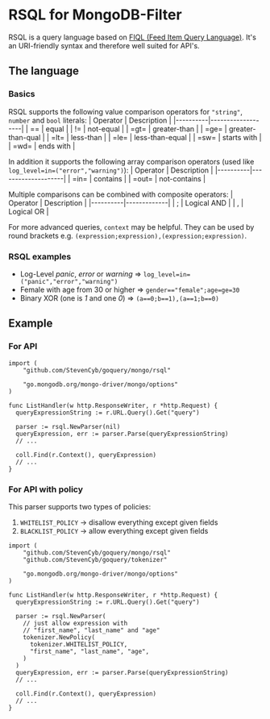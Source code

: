 # RSQL for MongoDB-Filter
RSQL is a query language based on [FIQL (Feed Item Query Language)](https://datatracker.ietf.org/doc/html/draft-nottingham-atompub-fiql-00).
It's an URI-friendly syntax and therefore well suited for API's. 

## The language
### Basics
RSQL supports the following value comparison operators for `"string"`, `number` and `bool` literals:
| Operator | Description       |
|----------|-------------------|
| ==       | equal             |
| !=       | not-equal         |
| =gt=     | greater-than      |
| =ge=     | greater-than-qual |
| =lt=     | less-than         |
| =le=     | less-than-equal   |
| =sw=     | starts with       |
| =wd=     | ends with         |

In addition it supports the following array comparison operators (used like `log_level=in=("error","warning")`):
| Operator | Description        |
|----------|--------------------|
| =in=           | contains     |
| =out=          | not-contains |

Multiple comparisons can be combined with composite operators:
| Operator | Description |
|----------|-------------|
| ;        | Logical AND |
| ,        | Logical OR  |

For more advanced queries, `context` may be helpful.
They can be used by round brackets e.g. `(expression;expression),(expression;expression)`.
### RSQL examples
- Log-Level *panic*, *error* or *warning* => `log_level=in=("panic","error","warning")`
- Female with age from 30 or higher => `gender=="female";age=ge=30`
- Binary XOR (one is *1* and one *0*) => `(a==0;b==1),(a==1;b==0)`
## Example
### For API
```golang
import (
	"github.com/StevenCyb/goquery/mongo/rsql"

	"go.mongodb.org/mongo-driver/mongo/options"
)

func ListHandler(w http.ResponseWriter, r *http.Request) {
  queryExpressionString := r.URL.Query().Get("query")

  parser := rsql.NewParser(nil)
  queryExpression, err := parser.Parse(queryExpressionString)
  // ...

  coll.Find(r.Context(), queryExpression)
  // ...
}
```

### For API with policy
This parser supports two types of policies:
1) `WHITELIST_POLICY` -> disallow everything except given fields
2) `BLACKLIST_POLICY` -> allow everything except given fields
```golang
import (
	"github.com/StevenCyb/goquery/mongo/rsql"
	"github.com/StevenCyb/goquery/tokenizer"

	"go.mongodb.org/mongo-driver/mongo/options"
)

func ListHandler(w http.ResponseWriter, r *http.Request) {
  queryExpressionString := r.URL.Query().Get("query")

  parser := rsql.NewParser(
    // just allow expression with 
    // "first_name", "last_name" and "age"
    tokenizer.NewPolicy(
      tokenizer.WHITELIST_POLICY,
      "first_name", "last_name", "age",
    )
  )
  queryExpression, err := parser.Parse(queryExpressionString)
  // ...

  coll.Find(r.Context(), queryExpression)
  // ...
}
```

